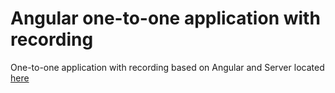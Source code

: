 # Angular one-to-one application with recording
One-to-one application with recording based on Angular and Server located [here](https://github.com/alexey-novikov-onix/spring-kurento-one-to-one-with-recording)

